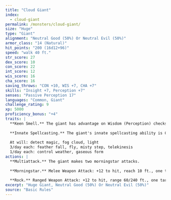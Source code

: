 ```yaml
---
title: "Cloud Giant"
index:
  - cloud-giant
permalink: /monsters/cloud-giant/
size: "Huge"
type: "Giant"
alignment: "Neutral Good (50%) Or Neutral Evil (50%)"
armor_class: "14 (Natural)"
hit_points: "200 (16d12+96)"
speed: "walk 40 ft."
str_score: 27
dex_score: 10
con_score: 22
int_score: 12
wis_score: 16
cha_score: 16
saving_throws: "CON +10, WIS +7, CHA +7"
skills: "Insight +7, Perception +7"
senses: "Passive Perception 17"
languages: "Common, Giant"
challenge_rating: 9
xp: 5000
proficiency_bonus: "+4"
traits: |
  **Keen Smell.** The giant has advantage on Wisdom (Perception) checks that rely on smell.
  
  **Innate Spellcasting.** The giant's innate spellcasting ability is Charisma. It can innately cast the following spells, requiring no material components:
  
  At will: detect magic, fog cloud, light
  3/day each: feather fall, fly, misty step, telekinesis
  1/day each: control weather, gaseous form
actions: |
  **Multiattack.** The giant makes two morningstar attacks.
  
  **Morningstar.** Melee Weapon Attack: +12 to hit, reach 10 ft., one target. Hit: 21 (3d8 + 8) piercing damage.
  
  **Rock.** Ranged Weapon Attack: +12 to hit, range 60/240 ft., one target. Hit: 30 (4d10 + 8) bludgeoning damage.  
excerpt: "Huge Giant, Neutral Good (50%) Or Neutral Evil (50%)"
source: "Basic Rules"
---
```

